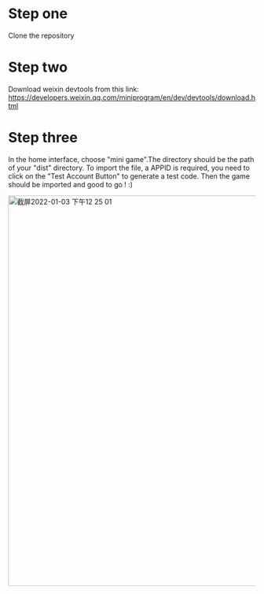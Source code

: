 # Step one
Clone the repository

# Step two
Download weixin devtools from this link: https://developers.weixin.qq.com/miniprogram/en/dev/devtools/download.html

# Step three
In the home interface, choose "mini game".The directory should be the path of your "dist" directory. To import the file, a APPID is required, you need to click on the "Test Account Button" to generate a test code. Then the game should be imported and good to go ! :)

<img width="794" alt="截屏2022-01-03 下午12 25 01" src="https://user-images.githubusercontent.com/62459234/147894423-283af7df-761e-4f4d-a1dc-c7cb766572a0.png">

